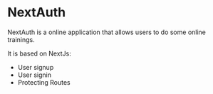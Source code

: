 # NextAuth
NextAuth is a online application that allows users to do some online trainings. 

It is based on NextJs:
* User signup
* User signin
* Protecting Routes
